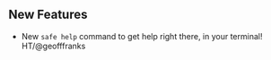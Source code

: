 ## New Features

- New `safe help` command to get help right there, in your
  terminal!  HT/@geofffranks
